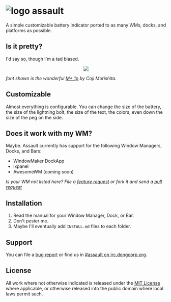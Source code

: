# ![logo](http://nuckchorris.github.io/assault/img/logo.png) assault
A simple customizable battery indicator ported to as many WMs, docks, and
platforms as possible.

## Is it pretty?
I'd say so, though I'm a tad biased.

<p align="center">
	<img src="http://nuckchorris.github.io/assault/img/demo.png" />
</p>

*font shown is the wonderful [M+ 1p](http://mplus-fonts.sourceforge.jp/) by 
Coji Morishita.*

## Customizable
Almost everything is configurable.  You can change the size of the battery, the
size of the lightning bolt, the size of the text, the colors, even down the size
of the peg on the side.

## Does it work with my WM?
Maybe.  Assault currently has support for the following Window Managers, Docks,
and Bars:
 * WindowMaker DockApp
 * lxpanel
 * AwesomeWM (coming soon)

*Is your WM not listed here?  File a
[feature request](https://github.com/NuckChorris/assault/issues/new) or fork it
and send a [pull request](https://github.com/NuckChorris/assault/pulls)*

## Installation
1. Read the manual for your Window Manager, Dock, or Bar.
2. Don't pester me.
3. Maybe I'll eventually add `INSTALL.md` files to each folder.

## Support
You can file a [bug report](https://github.com/NuckChorris/assault/issues/new) 
or find us in <a href="irc://irc.dongcorp.org:6667/assault">#assault on
irc.dongcorp.org</a>.

## License
All work where not otherwise indicated is released under the
[MIT License](./LICENSE) where applicable, or otherwise released into the public
domain where local laws permit such.
